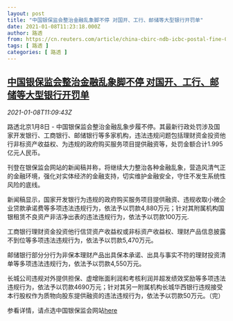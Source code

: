 ```yaml
---
layout: post
title: "中国银保监会整治金融乱象脚不停 对国开、工行、邮储等大型银行开罚单"
date: 2021-01-08T11:23:18.000Z
author: 路透
from: https://cn.reuters.com/article/china-cbirc-ndb-icbc-postal-fine-0108-idCNKBS29D1B5
tags: [ 路透 ]
categories: [ 路透 ]
---
```

<!--1610104998000-->
[中国银保监会整治金融乱象脚不停 对国开、工行、邮储等大型银行开罚单](https://cn.reuters.com/article/china-cbirc-ndb-icbc-postal-fine-0108-idCNKBS29D1B5)
------

<div>
<div><i>2021-01-08T11:09:43Z</i></div><p>路透北京1月8日 - 中国银保监会整治金融乱象步履不停。其最新行政处罚涉及国家开发银行、工商银行、邮储银行等多家机构，违法违规问题包括理财资金投资他行非标资产收益权、为违规的政府购买服务项目提供融资等，处罚金额合计1.995亿元人民币。</p><p>刊登在银保监会网站的新闻稿并称，将继续大力整治各种金融乱象，营造风清气正的金融环境，强化对实体经济的金融支持，切实维护金融安全，守住不发生系统性风险的底线。</p><p>新闻稿显示，国家开发银行为违规的政府购买服务项目提供融资、违规收取小微企业贷款承诺费等多项违法违规行为，依法予以罚款4,880万元；针对其附属机构国银租赁不良资产非洁净出表的违法违规行为，依法予以罚款100万元.</p><p>工商银行理财资金投资他行信贷资产收益权或非标资产收益权、理财产品信息披露不到位等多项违法违规行为，依法予以罚款5,470万元。</p><p>邮储银行部分分行为非保本理财产品出具保本承诺、出具与事实不符的理财投资清单等多项违法违规行为，依法予以罚款4,550万元。</p><p>长城公司违规对外提供担保、虚增账面利润和考核利润并超发绩效奖励等多项违法违规行为，依法予以罚款4690万元；针对其另一附属机构长城华西银行违规接受本行股权作为质物向股东提供融资的违法违规行为，依法予以罚款50万元。（完）</p><p>参看详情，请点选中国银保监会网站<a href="https://www.cbirc.gov.cn/cn/view/pages/ItemDetail.html?docId=957580&amp;itemId=915">here</a></p>
</div>
